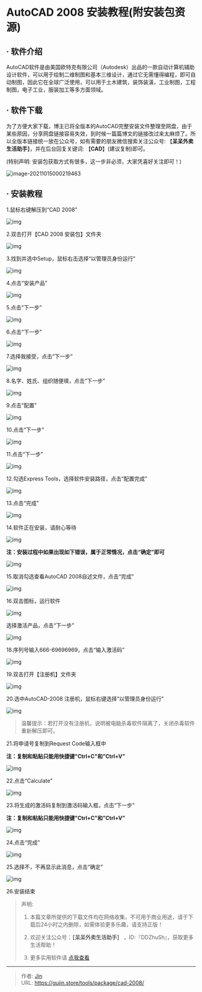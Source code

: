 # AutoCAD 2008 安装教程(附安装包资源)


## · 软件介绍
AutoCAD软件是由美国欧特克有限公司（Autodesk）出品的一款自动计算机辅助设计软件，可以用于绘制二维制图和基本三维设计，通过它无需懂得编程，即可自动制图，因此它在全球广泛使用，可以用于土木建筑，装饰装潢，工业制图，工程制图，电子工业，服装加工等多方面领域。

## · 软件下载
为了方便大家下载，博主已将全版本的AutoCAD完整安装文件整理至网盘，由于某些原因，分享网盘链接容易失效，到时候一篇篇博文的链接改过来太麻烦了。所以全版本链接统一放在公众号，如有需要的朋友微信搜索关注公众号: 【**呆呆外卖生活助手**】，并在后台回复关键词: 【**CAD**】(建议复制)即可。

(特别声明: 安装包获取方式有很多，这一步非必须，大家凭喜好关注即可！)

![image-20211015000219463](https://img.gujin.store/img/image-20211015000219463.png)

## · 安装教程

1.鼠标右键解压到“CAD 2008”

![img](https://img.gujin.store/img/v2-270d786d70a2dcd9ff32cbe60efa8ecd_720w.png)



2.双击打开【CAD 2008 安装包】文件夹

![img](https://img.gujin.store/img/v2-84b3c418f08b22e4cb2fc37c44bf3b42_720w.png)

3.找到并选中Setup，鼠标右击选择“以管理员身份运行”

![img](https://img.gujin.store/img/v2-5f2d2833d854cbc5709ab3c4741936a4_720w.png)



4.点击“安装产品”

![img](https://img.gujin.store/img/v2-fc00db488e220a42dc7ff04d542bacad_720w.png)



5.点击“下一步”

![img](https://img.gujin.store/img/v2-60a1fc77e2130d8ccc8d9f9e1daea448_720w.png)



6.点击“下一步”

![img](https://img.gujin.store/img/v2-c247a877a1024d1721cd6dbac9d8e299_720w.png)



7.选择我接受，点击“下一步”

![img](https://img.gujin.store/img/v2-be6fb9603cd18adc27868a057cc06cc4_720w.png)

8.名字、姓氏、组织随便填，点击“下一步”

![img](https://img.gujin.store/img/v2-883425f6dbdea435e5b98aeccbcd96e1_720w.png)



9.点击“配置”

![img](https://img.gujin.store/img/v2-fcb0db250d03a9e68d37ba9943a74801_720w.png)



10.点击“下一步”

![img](https://img.gujin.store/img/v2-cad67ef8afc5d5ccc6de177e8378dd46_720w.png)



11.点击“下一步”

![img](https://img.gujin.store/img/v2-acddd0b3659c11f83d0781128b53a4f8_720w.png)



12.勾选Express Tools，选择软件安装路径，点击“配置完成”

![img](https://img.gujin.store/img/v2-93c251e6c968cbe4345ac41fe142cb07_720w.png)



13.点击“完成”

![img](https://img.gujin.store/img/v2-7ea6e6c5755900cc62b03426453f9247_720w.png)



14.软件正在安装，请耐心等待

![img](https://img.gujin.store/img/v2-15cdc17255ba52b159b95a16f9d71b3c_720w.png)



**注：安装过程中如果出现如下错误，属于正常情况，点击“确定”即可**

![img](https://img.gujin.store/img/v2-ff3b2edc354f352dcae4b58b8746d65b_720w.png)

15.取消勾选查看AutoCAD 2008自述文件，点击“完成”

![img](https://img.gujin.store/img/v2-302130c7b1c2642e8650f4a700d09c36_720w.png)



16.双击图标，运行软件

![img](https://img.gujin.store/img/v2-b556d4a1a818686cd31b7c9edcc32d3e_720w.png)



选择激活产品，点击“下一步”

![img](https://img.gujin.store/img/v2-1cd615418da7af0c84f6f937038344b1_720w.png)



18.序列号输入666-69696969，点击“输入激活码”

![img](https://img.gujin.store/img/v2-ae5c416293b34e5299788c8e6c6ba147_720w.png)

19.双击打开【注册机】文件夹

![img](https://img.gujin.store/img/v2-f1d6c835e1532a272442c89631a659b5_720w.png)

20.选中AutoCAD-2008 注册机，鼠标右键选择“以管理员身份运行”

![img](https://img.gujin.store/img/v2-a1c56cea5294e7d0d2fdfd49be49b59c_720w.png)

> 温馨提示：若打开没有注册机，说明被电脑杀毒软件隔离了，关闭杀毒软件重新解压即可。

21.将申请号复制到Request Code输入框中

**注：复制和粘贴只能用快捷键"Ctrl+C"和”Ctrl+V”**

![img](https://img.gujin.store/img/v2-60914b694eb4ea849e25551ec6922e04_720w.png)

22.点击“Calculate”

![img](https://img.gujin.store/img/v2-417365bb09052603abcabbde3518eece_720w.png)

23.将生成的激活码复制到激活码输入框，点击“下一步”

**注：复制和粘贴只能用快捷键"Ctrl+C"和”Ctrl+V”**

![img](https://img.gujin.store/img/v2-45a93cd1f28d752bb783cea120b6f46d_720w.png)

24.点击“完成”

![img](https://img.gujin.store/img/v2-6cbe6a146ee7046ee2524c1fe3ff31d7_720w.png)



25.选择不，不再显示此消息，点击“确定”

![img](https://img.gujin.store/img/v2-1fdc9692467c0ab2bf9a63a712f22ac2_720w.png)

26.安装结束




> 声明: 
>
> 1. 本篇文章所提供的下载文件均在网络收集，不可用于商业用途，请于下载后24小时之内删除，如需体验更多乐趣，请支持正版！
>
> 2. 欢迎关注公众号：【**呆呆外卖生活助手**】 ，ID:『DDZhuSh』，获取更多生活帮助！
>
> 3. 更多实用软件请  [点我查看](/tools)


---

> 作者: [Jin](https://img.gujin.store/img/favicon.ico)  
> URL: https://gujin.store/tools/package/cad-2008/  

